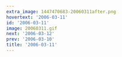 ```yaml
---
extra_image: 1447470683-20060311after.png
hovertext: '2006-03-11'
id: '2006-03-11'
image: 20060311.gif
next: '2006-03-12'
prev: '2006-03-10'
title: '2006-03-11'
---
```

